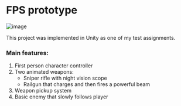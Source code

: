 # FPS prototype
![image](https://user-images.githubusercontent.com/48308710/115747760-3720f880-a39e-11eb-8b0d-8ceabd02c5b0.png)

This project was implemented in Unity as one of my test assignments.
### Main features:
1. First person character controller
2. Two animated weapons:
   - Sniper rifle with night vision scope
   - Railgun that charges and then fires a powerful beam
3. Weapon pickup system
4. Basic enemy that slowly follows player
